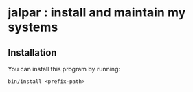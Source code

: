 # jalpar : install and maintain my systems


## Installation

You can install this program by running:

```
bin/install <prefix-path>
```
